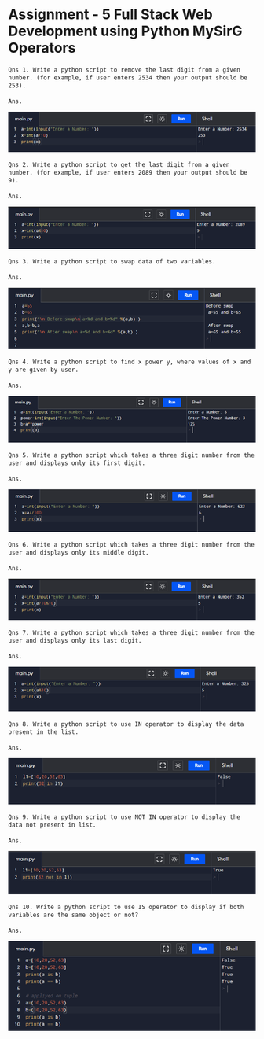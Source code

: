 # Assignment - 5 Full Stack Web Development using Python MySirG Operators

    Qns 1. Write a python script to remove the last digit from a given number. (for example, if user enters 2534 then your output should be 253).

    Ans. 
![image 1](./assets/1.PNG)

    Qns 2. Write a python script to get the last digit from a given number. (for example, if user enters 2089 then your output should be 9).

    Ans.
![image 2](./assets/2.PNG)

    Qns 3. Write a python script to swap data of two variables.

    Ans.
![image 3](./assets/3.PNG)

    Qns 4. Write a python script to find x power y, where values of x and y are given by user.

    Ans.
![image 4](./assets/4.PNG)

    Qns 5. Write a python script which takes a three digit number from the user and displays only its first digit.

    Ans.
![image 5](./assets/5.PNG)

    Qns 6. Write a python script which takes a three digit number from the user and displays only its middle digit.

    Ans.
![image 6](./assets/6.PNG)

    Qns 7. Write a python script which takes a three digit number from the user and displays only its last digit.

    Ans.
![image 7.](./assets/7.PNG)

    Qns 8. Write a python script to use IN operator to display the data present in the list.

    Ans.
![image 8](./assets/8.PNG)

    Qns 9. Write a python script to use NOT IN operator to display the data not present in list.

    Ans.
![image 9](./assets/9.PNG)

    Qns 10. Write a python script to use IS operator to display if both variables are the same object or not?

    Ans.
![image 10](./assets/10.PNG)